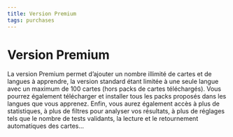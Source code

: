 ```yaml
---
title: Version Premium
tags: purchases
---
```


# Version Premium

La version Premium permet d’ajouter un nombre illimité de cartes et de langues à apprendre, la version standard étant limitée à une seule langue avec un maximum de 100 cartes (hors packs de cartes téléchargés). Vous pourrez également télécharger et installer tous les packs proposés dans les langues que vous apprenez. Enfin, vous aurez également accès à plus de statistiques, à plus de filtres pour analyser vos résultats, à plus de réglages tels que le nombre de tests validants, la lecture et le retournement automatiques des cartes...
